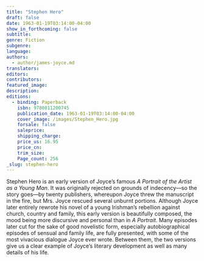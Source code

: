 ```yaml
---
title: "Stephen Hero"
draft: false
date: 1963-01-19T03:14:00-04:00
show_in_forthcoming: false
subtitle:
genre: Fiction
subgenre:
language:
authors:
  - author/james-joyce.md
translators:
editors:
contributors:
featured_image:
description:
editions:
  - binding: Paperback
    isbn: 9780811200745
    publication_date: 1963-01-19T03:14:00-04:00
    cover_image: /images/Stephen_Hero.jpg
    forsale: false
    saleprice:
    shipping_charge:
    price_us: 16.95
    price_cn:
    trim_size:
    Page_count: 256
_slug: stephen-hero
---
```


Stephen Hero is an early version of Joyce’s famous _A Portrait of the Artist as a Young Man_. It was originally rejected on grounds of indecency––so the story goes––by twenty publishers, whereupon Joyce threw the manuscript in the fire, but Mrs. Joyce rescued several unburnt portions. Although Joyce later entirely rewrote his novel of a young Irishman’s rebellion against church, country and family, this early version is beautifully composed, the mood being more discursive and personal than in _A Portrait_. Many episodes later cut for the sake of good novelistic form, especially autobiographical episodes of sensual and family life, are fully presented, with some of the most vivacious dialogue Joyce ever wrote. Between them, the two versions give us a clear example of Joyce’s literary development as well as many details of his life.

